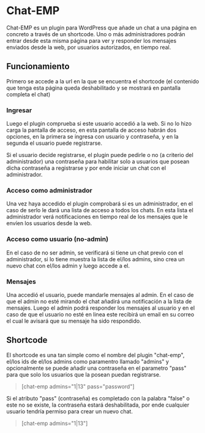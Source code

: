 # Chat-EMP
Chat-EMP es un plugin para WordPress que añade un chat a una página en concreto a través de un shortcode. Uno o más administradores podrán entrar desde esta misma página para ver y responder los mensajes enviados desde la web, por usuarios autorizados, en tiempo real.

## Funcionamiento
Primero se accede a la url en la que se encuentra el shortcode (el contenido que tenga esta página queda deshabilitado y se mostrará en pantalla completa el chat)

### Ingresar
Luego el plugin comprueba si este usuario accedió a la web. Si no lo hizo carga la pantalla de acceso, en esta pantalla de acceso habrán dos opciones, en la primera se ingresa con usuario y contraseña, y en la segunda el usuario puede registrarse.

Si el usuario decide registrarse, el plugin puede pedirle o no (a criterio del administrador) una contraseña para habilitar solo a usuarios que posean dicha contraseña a registrarse y por ende iniciar un chat con el administrador.

### Acceso como administrador
Una vez haya accedido el plugin comprobará si es un administrador, en el caso de serlo le dará una lista de acceso a todos los chats. En esta lista el administrador verá notificaciones en tiempo real de los mensajes que le envíen los usuarios desde la web.

### Acceso como usuario (no-admin)
En el caso de no ser admin, se verificará si tiene un chat previo con el administrador, si lo tiene muestra la lista de el/los admins, sino crea un nuevo chat con el/los admin y luego accede a el.

### Mensajes
Una accedió el usuario, puede mandarle mensajes al admin. En el caso de que el admin no esté mirando el chat añadirá una notificación a la lista de mensajes. Luego el admin podrá responder los mensajes al usuario y en el caso de que el usuario no esté en linea este recibirá un email en su correo el cual le avisará que su mensaje ha sido respondido.

## Shortcode
El shortcode es una tan simple como el nombre del plugin "chat-emp", el/los ids de el/los admins como paramentro llamado "admins" y opcionalmente se puede añadir una contraseña en el parametro "pass" para que solo los usuarios que la posean puedan registrarse.

> [chat-emp admins="1|13" pass="password"]

Si el atributo "pass" (contraseña) es completado con la palabra "false" o este no se existe, la contraseña estará deshabilitada, por ende cualquier usuario tendría permiso para crear un nuevo chat.

> [chat-emp admins="1|13"]
